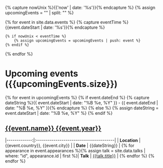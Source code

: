 
{% capture nowUnix %}{{'now' | date: '%s'}}{% endcapture %}
{% assign upcomingEvents = "" | split: "" %}

{% for event in site.data.events %}
    {% capture eventTime %}{{event.dateStart | date: '%s'}}{% endcapture %}

    {% if nowUnix < eventTime %}
        {% assign upcomingEvents = upcomingEvents | push: event %}
    {% endif %}
{% endfor %}

# [](#upcoming-events)Upcoming events ({{upcomingEvents.size}})

{% for event in upcomingEvents %}
    {% if event.dateEnd %}
        {% capture dateString %}{{ event.dateStart | date: "%B %e, %Y" }} - {{ event.dateEnd | date: "%B %e, %Y" }}{% endcapture %}
    {% else %}
        {% assign dateString = event.dateStart | date: "%B %e, %Y" %}
    {% endif %}
## [](#{{event.id}})[{{event.name}} {{event.year}}]({{event.url}})

|-------------:|:----------------------------------------|
| **Location** | {{event.country}}, {{event.city}}       |
|     **Date** | {{dateString}}                          |
    {% for appearance in event.appearances %}{% assign talk = site.data.talks | where: "id", appearance.id | first %}|     **Talk** | [{{talk.title}}](talks#{{talk.id}})     |
    {% endfor %}
{% endfor %}
